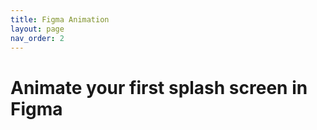 ```yaml
---
title: Figma Animation
layout: page
nav_order: 2
---
```


# Animate your first splash screen in Figma